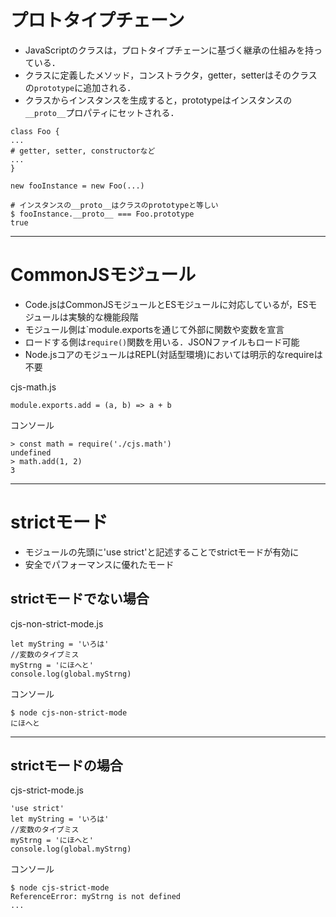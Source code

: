 # プロトタイプチェーン
- JavaScriptのクラスは，プロトタイプチェーンに基づく継承の仕組みを持っている．
- クラスに定義したメソッド，コンストラクタ，getter，setterはそのクラスの`prototype`に追加される．
- クラスからインスタンスを生成すると，prototypeはインスタンスの`__proto__`プロパティにセットされる．

```
class Foo {
...
# getter, setter, constructorなど
...
}

new fooInstance = new Foo(...)

# インスタンスの__proto__はクラスのprototypeと等しい
$ fooInstance.__proto__ === Foo.prototype
true
```
***

# CommonJSモジュール
- Code.jsはCommonJSモジュールとESモジュールに対応しているが，ESモジュールは実験的な機能段階
- モジュール側は`module.exportsを通じて外部に関数や変数を宣言
- ロードする側は`require()`関数を用いる．JSONファイルもロード可能
- Node.jsコアのモジュールはREPL(対話型環境)においては明示的なrequireは不要

cjs-math.js
```
module.exports.add = (a, b) => a + b
```
コンソール
```
> const math = require('./cjs.math')
undefined
> math.add(1, 2)
3
```

***
# strictモード
- モジュールの先頭に'use strict'と記述することでstrictモードが有効に
- 安全でパフォーマンスに優れたモード

## strictモードでない場合

cjs-non-strict-mode.js
```
let myString = 'いろは'
//変数のタイプミス
myStrng = 'にほへと'
console.log(global.myStrng)
```

コンソール
```
$ node cjs-non-strict-mode
にほへと
```
___


## strictモードの場合

cjs-strict-mode.js
```
'use strict'
let myString = 'いろは'
//変数のタイプミス
myStrng = 'にほへと'
console.log(global.myStrng)
```

コンソール
```
$ node cjs-strict-mode
ReferenceError: myStrng is not defined
...
```
  
